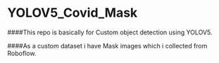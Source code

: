 # YOLOV5_Covid_Mask

####This repo is basically for Custom object detection using YOLOV5.

####As a custom dataset i have Mask images which i collected from Roboflow.
